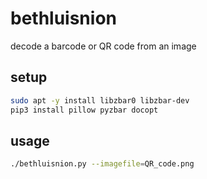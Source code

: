 # bethluisnion

decode a barcode or QR code from an image

## setup

```Bash
sudo apt -y install libzbar0 libzbar-dev
pip3 install pillow pyzbar docopt
```

## usage

```Bash
./bethluisnion.py --imagefile=QR_code.png
```
